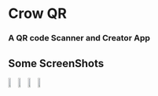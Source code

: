 # Crow QR
### A QR code Scanner and Creator App
## Some ScreenShots
<div style="display:inline-flex">
<img src="http://i.imgur.com/Ec0T0di.jpg"  width="25%" height="auto">
<img src="http://i.imgur.com/6K8teZA.jpg"  width="25%" height="auto">
<br>
<img src="http://i.imgur.com/55XLMJi.jpg"  width="25%" height="auto">
<img src="http://i.imgur.com/qVeZzBI.jpg"  width="25%" height="auto">
</div>
